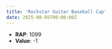 ```yaml
---
title: 'Rockstar Guitar Baseball Cap'
date: 2025-08-05T00:00:00Z
---
```

- **RAP**: 1099
- **Value**: -1
